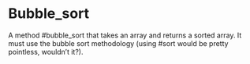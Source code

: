 # Bubble_sort
A method #bubble_sort that takes an array and returns a sorted array. It must use the bubble sort methodology (using #sort would be pretty pointless, wouldn’t it?).
